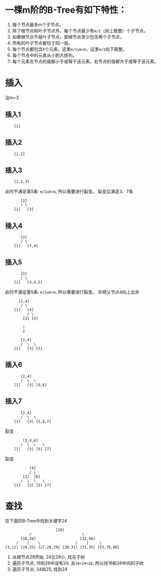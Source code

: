 # 一棵m阶的B-Tree有如下特性：

1. 每个节点最多m个子节点。
2. 除了根节点和叶子节点外，每个节点最少有`m/2`（向上取整）个子节点。
3. 如果根节点不是叶子节点，那根节点至少包含两个子节点。
4. 所有的叶子节点都位于同一层。
5. 每个节点都包含k个元素，这里`m/2≤k<m`，这里`m/2`向下取整。
6. 每个节点中的元素从小到大排列。
7. 每个元素左节点的值都小于或等于该元素。右节点的值都大于或等于该元素。

# 插入

设m=3

## 插入1
```
    [1]
```

## 插入2
```
    [1,2]
```
## 插入3
```
    [1,2,3]
```
此时不满足第5条: `m/2≤k<m`, 所以需要进行裂变。
裂变后满足3、7条
```
       [2]
       / \
    [1]   [3]
```
## 插入4
```
       [2]
       / \
    [1]   [3,4]
```
## 插入5
```
       [2]
       / \
    [1]   [3,4,5]
```
此时不满足第5条: `m/2≤k<m`, 所以需要进行裂变。
并把父节点4向上合并
```
      [2,4]
       / \
    [1]   [4]
          / \
        [3] [5]

        |
        v

       [2,4]
       /  \  \
    [1]   [3] [5]
```
## 插入6
```
       [2,4]
       /  \  \
    [1]   [3] [5,6]
```
## 插入7
```
       [2,4]
       /  \  \
    [1]   [3] [5,6,7]
```
裂变
```
        [2,4,6]
       /  \  \   \
    [1]   [3] [5] [7]
```
裂变

```
           [4]
           / \
        [2]  [6]
       /  \  \   \
    [1]   [3] [5] [7]
```

# 查找

在下面的B-Tree中找到关键字24
```
                       [29]
           /                       \
       [16,26]                    [32,46]
     /    |    \                /    |     \
[3,11] [24,25] [27,28,29] [30,31] [33,35] [53,78,98]
```

1. 从根节点29开始, 24比29小, 找左子树
2. 遍历子节点, 16和26中没有24, 且`16<24<26`, 所以找16和26中间的子树
3. 遍历子节点, 24和25, 找到24


